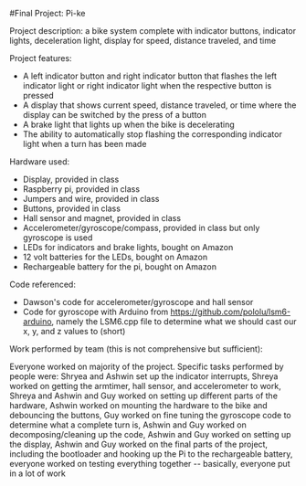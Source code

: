 #Final Project: Pi-ke

Project description: a bike system complete with indicator buttons, indicator lights, deceleration light, display for speed, distance traveled, and time

Project features:

- A left indicator button and right indicator button that flashes the left indicator light or right indicator light when the respective button is pressed
- A display that shows current speed, distance traveled, or time where the display can be switched by the press of a button
- A brake light that lights up when the bike is decelerating
- The ability to automatically stop flashing the corresponding indicator light when a turn has been made

Hardware used:

- Display, provided in class
- Raspberry pi, provided in class
- Jumpers and wire, provided in class
- Buttons, provided in class
- Hall sensor and magnet, provided in class
- Accelerometer/gyroscope/compass, provided in class but only gyroscope is used
- LEDs for indicators and brake lights, bought on Amazon
- 12 volt batteries for the LEDs, bought on Amazon
- Rechargeable battery for the pi, bought on Amazon

Code referenced:
- Dawson's code for accelerometer/gyroscope and hall sensor
- Code for gyroscope with Arduino from https://github.com/pololu/lsm6-arduino, namely the LSM6.cpp file to determine what we should cast our x, y, and z values to (short)

Work performed by team (this is not comprehensive but sufficient):

Everyone worked on majority of the project. Specific tasks performed by people were: Shryea and Ashwin set up the indicator interrupts, Shreya worked on getting the armtimer, hall sensor, and accelerometer to work, Shreya and Ashwin and Guy worked on setting up different parts of the hardware, Ashwin worked on mounting the hardware to the bike and debouncing the buttons, Guy worked on fine tuning the gyroscope code to determine what a complete turn is, Ashwin and Guy worked on decomposing/cleaning up the code, Ashwin and Guy worked on setting up the display, Ashwin and Guy worked on the final parts of the project, including the bootloader and hooking up the Pi to the rechargeable battery, everyone worked on testing everything together -- basically, everyone put in a lot of work

